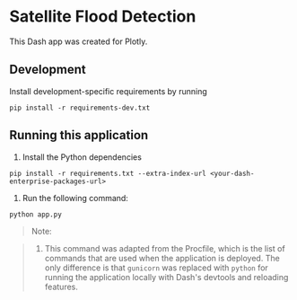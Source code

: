 # Satellite Flood Detection

This Dash app was created for Plotly.

## Development

Install development-specific requirements by running

```
pip install -r requirements-dev.txt
```

## Running this application

1. Install the Python dependencies

```
pip install -r requirements.txt --extra-index-url <your-dash-enterprise-packages-url>
```

1. Run the following command:

```python
python app.py
```

> Note:

> 1. This command was adapted from the Procfile, which is the list of commands that are used when the application is deployed. The only difference is that `gunicorn` was replaced with `python` for running the application locally with Dash's devtools and reloading features.




